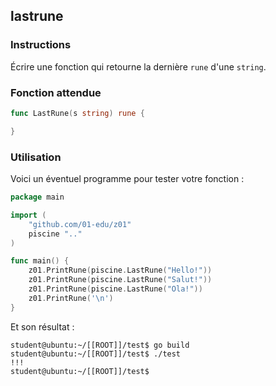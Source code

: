 ## lastrune

### Instructions

Écrire une fonction qui retourne la dernière `rune` d'une `string`.

### Fonction attendue

```go
func LastRune(s string) rune {

}
```

### Utilisation

Voici un éventuel programme pour tester votre fonction :

```go
package main

import (
	"github.com/01-edu/z01"
	piscine ".."
)

func main() {
	z01.PrintRune(piscine.LastRune("Hello!"))
	z01.PrintRune(piscine.LastRune("Salut!"))
	z01.PrintRune(piscine.LastRune("Ola!"))
	z01.PrintRune('\n')
}
```

Et son résultat :

```console
student@ubuntu:~/[[ROOT]]/test$ go build
student@ubuntu:~/[[ROOT]]/test$ ./test
!!!
student@ubuntu:~/[[ROOT]]/test$
```
